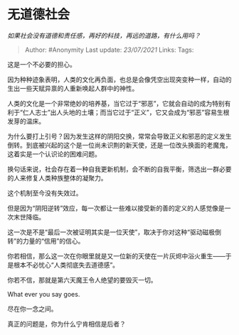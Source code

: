 # 无道德社会
*如果社会没有道德和责任感，再好的科技，再远的道路，有什么用吗？*

> Author: #Anonymity
> Last update: *23/07/2021*
> Links:
> Tags:

这是一个不必要的担心。

因为种种迹象表明，人类的文化再负面，也总是会像凭空出现突变种一样，自动的生出一些天赋异禀的人重新唤起人群中的神性。

人类的文化是一个非常绝妙的培养基，当它过于“邪恶”，它就会自动的成为特别有利于“仁人志士”出人头地的土壤；而当它过于“正义”，它又会成为“邪恶”容易生根发芽的温床。

为什么要打上引号？因为发生这样的阴阳交换，常常会导致正义和邪恶的定义发生倒转。到底被兴起的这个是一位尚未识荆的新天使，还是一位改头换面的老魔鬼，这着实是一个认识论的困难问题。

换句话来说，社会存在着一种自我更新机制，会不断的自我平衡，筛选出一群必要的人来修复人类种族整体的凝聚力。

这个机制至今没有失效过。

但是因为“阴阳逆转”效应，每一次都让一些难以接受新的善的定义的人感觉像是一次末世降临。

这一次是不是“最后一次被证明其实是一位天使”，取决于你对这种“驱动磁极倒转”的力量的“信用”的信心。

你若相信，那么这一次在你眼里就是又一位新的天使在一片灰烬中浴火重生——于是根本不必忧心“人类彻底失去道德感”。

你若不信，那就是第六天魔王令人绝望的要毁灭一切。

What ever you say goes.

尽在你一念之间。

真正的问题是，你为什么宁肯相信是后者？
